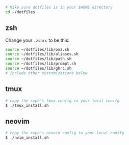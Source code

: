 ```bash
# Make sure dotfiles is in your $HOME directory
cd ~/dotfiles
```

## zsh
Change your `.zshrc` to be this:
```bash
source ~/dotfiles/lib/omz.sh
source ~/dotfiles/lib/aliases.sh
source ~/dotfiles/lib/path.sh
source ~/dotfiles/lib/prompt.sh
source ~/dotfiles/lib/ghrc.sh
# include other customizations below
```

## tmux

```bash
# copy the repo's tmux config to your local conifg
$ ./tmux_install.sh
```

## neovim
```bash
# copy the repo's neovim config to your local conifg
$ ./nvim_install.sh
```

